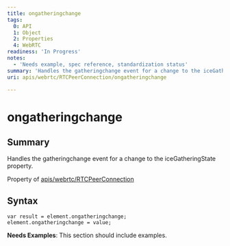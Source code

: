 ```yaml
---
title: ongatheringchange
tags:
  0: API
  1: Object
  2: Properties
  4: WebRTC
readiness: 'In Progress'
notes:
  - 'Needs example, spec reference, standardization status'
summary: 'Handles the gatheringchange event for a change to the iceGatheringState property.'
uri: apis/webrtc/RTCPeerConnection/ongatheringchange

---
```

# ongatheringchange

## Summary

Handles the gatheringchange event for a change to the iceGatheringState property.

<span data-meta="applies_to" data-type="key">Property of <span data-type="value">[apis/webrtc/RTCPeerConnection](/apis/webrtc/RTCPeerConnection)</span></span>

## Syntax

``` {.js}
var result = element.ongatheringchange;
element.ongatheringchange = value;
```

**Needs Examples**: This section should include examples.

